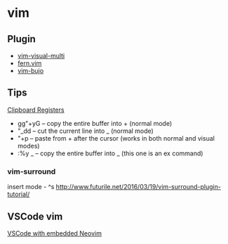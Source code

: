 # vim

## Plugin

- [vim-visual-multi](https://github.com/mg979/vim-visual-multi)
- [fern.vim](https://github.com/lambdalisue/fern.vim)
- [vim-bujo]( https://github.com/vuciv/vim-bujo )

## Tips

[Clipboard Registers](https://vim.fandom.com/wiki/Accessing_the_system_clipboard)

- gg"+yG – copy the entire buffer into + (normal mode)
- "_dd – cut the current line into _ (normal mode)
- "+p – paste from + after the cursor (works in both normal and visual modes)
- :%y _ – copy the entire buffer into _ (this one is an ex command)

### vim-surround

insert mode - ^s<tag>
http://www.futurile.net/2016/03/19/vim-surround-plugin-tutorial/

## VSCode vim
[VSCode with embedded Neovim](https://www.youtube.com/watch?v=g4dXZ0RQWdw&t=4s)
